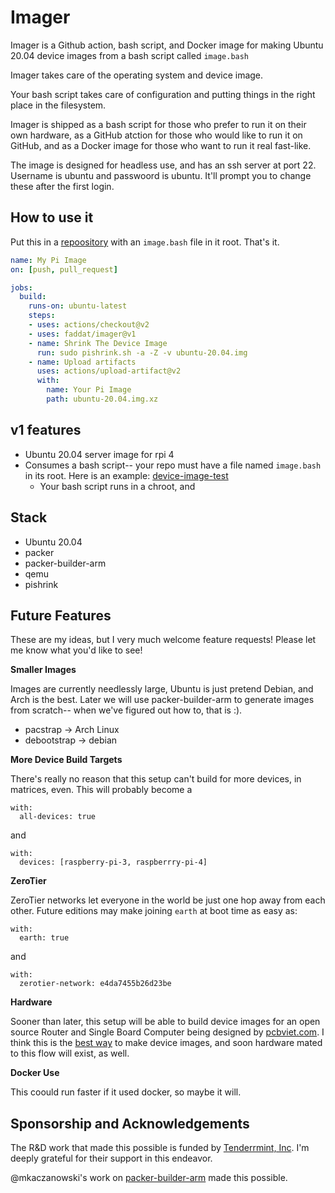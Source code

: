 # Imager

Imager is a Github action, bash script, and Docker image for making Ubuntu 20.04 device images from a bash script called `image.bash`

Imager takes care of the operating system and device image.

Your bash script takes care of configuration and putting things in the right place in the filesystem.  

Imager is shipped as a bash script for those who prefer to run it on their own hardware, as a GitHub atction for those who would like to run it on GitHub, and as a Docker image for those who want to run it real fast-like. 

The image is designed for headless use, and has an ssh server at port 22.  Username is ubuntu and passwoord is ubuntu.  It'll prompt you to change these after the first login.  

## How to use it

Put this in a [repoository](https://github.com/faddat/device-image-test) with an `image.bash` file in it root.  That's it. 

```yaml
name: My Pi Image
on: [push, pull_request]

jobs:
  build:
    runs-on: ubuntu-latest
    steps:
    - uses: actions/checkout@v2
    - uses: faddat/imager@v1
    - name: Shrink The Device Image
      run: sudo pishrink.sh -a -Z -v ubuntu-20.04.img
    - name: Upload artifacts
      uses: actions/upload-artifact@v2
      with:
        name: Your Pi Image
        path: ubuntu-20.04.img.xz
```

## v1 features

* Ubuntu 20.04 server image for rpi 4
* Consumes a bash script-- your repo must have a file named `image.bash` in its root.  Here is an example: [device-image-test](https://github.com/faddat/device-image-test)
  * Your bash script runs in a chroot, and 

## Stack

* Ubuntu 20.04
* packer
* packer-builder-arm
* qemu
* pishrink


## Future Features

These are my ideas, but I very much welcome feature requests!  Please let me know what you'd like to see!

**Smaller Images**

Images are currently needlessly large, Ubuntu is just pretend Debian, and Arch is the best.  Later we will use packer-builder-arm to generate images from scratch-- when we've figured out how to, that is :).

* pacstrap -> Arch Linux
* debootstrap -> debian

**More Device Build Targets**

There's really no reason that this setup can't build for more devices, in matrices, even.  This will probably become a 

```
with:
  all-devices: true
```

and

```
with:
  devices: [raspberry-pi-3, raspberrry-pi-4]
```

**ZeroTier**

ZeroTier networks let everyone in the world be just one hop away from each other.  Future editions may make joining `earth` at boot time as easy as:

```
with:
  earth: true
```

and

```
with:
  zerotier-network: e4da7455b26d23be
```

**Hardware**

Sooner than later, this setup will be able to build device images for an open source Router and Single Board Computer being designed by [pcbviet.com](https://pcbviet.com).  I think this is the [best way](https://xkcd.com/927/) to make device images, and soon hardware mated to this flow will exist, as well.  

**Docker Use**

This coould run faster if it used docker, so maybe it will. 

## Sponsorship and Acknowledgements
The R&D work that made this possible is funded by [Tenderrmint, Inc](https://tendermint.com).  I'm deeply grateful for their support in this endeavor. 

@mkaczanowski's work on [packer-builder-arm](https://github.com/mkaczanowski/packer-builder-arm) made this possible. 

